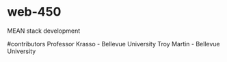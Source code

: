 # web-450
MEAN stack development

#contributors
Professor Krasso - Bellevue University
Troy Martin - Bellevue University
